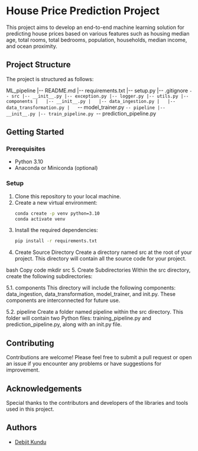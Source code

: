 # House Price Prediction Project

This project aims to develop an end-to-end machine learning solution for predicting house prices based on various features such as housing median age, total rooms, total bedrooms, population, households, median income, and ocean proximity.

## Project Structure

The project is structured as follows:

ML_pipeline
|-- README.md
|-- requirements.txt
|-- setup.py
|-- .gitignore
`-- src
    |-- __init__.py
    |-- exception.py
    |-- logger.py
    |-- utils.py
    |-- components
    |   |-- __init__.py
    |   |-- data_ingestion.py
    |   |-- data_transformation.py
    |   `-- model_trainer.py
    `-- pipeline
        |-- __init__.py
        |-- train_pipeline.py
        `-- prediction_pipeline.py


## Getting Started

### Prerequisites
- Python 3.10
- Anaconda or Miniconda (optional)

### Setup
1. Clone this repository to your local machine.
2. Create a new virtual environment:
    ```bash
    conda create -p venv python=3.10
    conda activate venv
    ```
3. Install the required dependencies:
    ```bash
    pip install -r requirements.txt
    ```
4. Create Source Directory
Create a directory named src at the root of your project. This directory will contain all the source code for your project.

bash
Copy code
mkdir src
5. Create Subdirectories
Within the src directory, create the following subdirectories:

5.1. components
This directory will include the following components: data_ingestion, data_transformation, model_trainer, and init.py. These components are interconnected for future use.

5.2. pipeline
Create a folder named pipeline within the src directory. This folder will contain two Python files: training_pipeline.py and prediction_pipeline.py, along with an init.py file.

## Contributing
Contributions are welcome! Please feel free to submit a pull request or open an issue if you encounter any problems or have suggestions for improvement.

## Acknowledgements
Special thanks to the contributors and developers of the libraries and tools used in this project.

## Authors
- [Debjit Kundu](https://github.com/Debjitk10)

